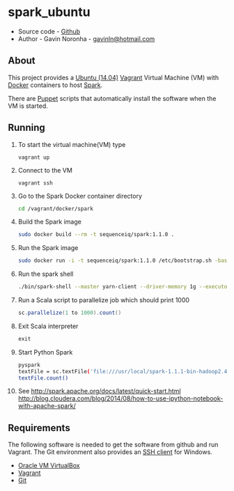 spark_ubuntu
============

* Source code - [Github][1]
* Author - Gavin Noronha - <gavinln@hotmail.com>

[1]: https://github.com/gavinln/spark_ubuntu.git

About
-----

This project provides a [Ubuntu (14.04)][2] [Vagrant][3] Virtual Machine (VM)
with [Docker][4] containers to host [Spark][5].

[2]: http://releases.ubuntu.com/14.04/
[3]: http://www.vagrantup.com/
[4]: https://www.docker.com/
[5]: https://spark.apache.org/

There are [Puppet][6] scripts that automatically install the software when the VM is started.

[6]: http://puppetlabs.com/

Running
-------

1. To start the virtual machine(VM) type

    ```
    vagrant up
    ```

2. Connect to the VM

    ```
    vagrant ssh
    ```

3. Go to the Spark Docker container directory

    ```bash
    cd /vagrant/docker/spark
    ```

4. Build the Spark image

    ```bash
    sudo docker build --rm -t sequenceiq/spark:1.1.0 .
    ```
5. Run the Spark image

    ```bash
    sudo docker run -i -t sequenceiq/spark:1.1.0 /etc/bootstrap.sh -bash
    ```

6. Run the spark shell

    ```bash
    ./bin/spark-shell --master yarn-client --driver-memory 1g --executor-memory 1g --executor-cores 1
    ```

7. Run a Scala script to parallelize job which should print 1000

    ```scala
    sc.parallelize(1 to 1000).count()
    ```

8. Exit Scala interpreter

    ```scala
    exit
    ```
9. Start Python Spark

    ```bash
    pyspark
    textFile = sc.textFile('file:///usr/local/spark-1.1.1-bin-hadoop2.4/README.md')
    textFile.count()
    ```

10. See http://spark.apache.org/docs/latest/quick-start.html
http://blog.cloudera.com/blog/2014/08/how-to-use-ipython-notebook-with-apache-spark/


Requirements
------------

The following software is needed to get the software from github and run
Vagrant. The Git environment also provides an [SSH client][7] for Windows.

* [Oracle VM VirtualBox][8]
* [Vagrant][9]
* [Git][10]

[7]: http://en.wikipedia.org/wiki/Secure_Shell
[8]: https://www.virtualbox.org/
[9]: http://vagrantup.com/
[10]: http://git-scm.com/

